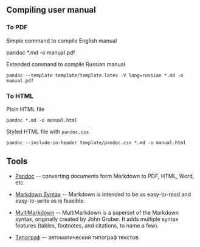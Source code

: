 ## Compiling user manual
### To PDF
Simple command to compile English manual 

  pandoc *.md -o manual.pdf

Extended command to compile Russian manual

	pandoc --template template/template.latex -V lang=russian *.md -o manual.pdf
	
### To HTML

Plain HTML file
 
	pandoc *.md -o manual.html

Styled HTML file with `pandoc.css`

	pandoc --include-in-header template/pandoc.css *.md -o manual.html

## Tools

* [Pandoc](http://johnmacfarlane.net/pandoc/) -- converting documents form Markdown to PDF, HTML, Word, etc.

* [Markdown Syntax](http://daringfireball.net/projects/markdown/) -- Markdown is intended to be as easy-to-read and easy-to-write as is feasible.

* [MultiMarkdown](http://fletcherpenney.net/multimarkdown/) -- MultiMarkdown is a superset of the Markdown syntax, originally created by John Gruber. It adds multiple syntax features (tables, footnotes, and citations, to name a few).

* [Типограф](http://www.artlebedev.ru/tools/typograf/) -- автоматический типограф текстов.
